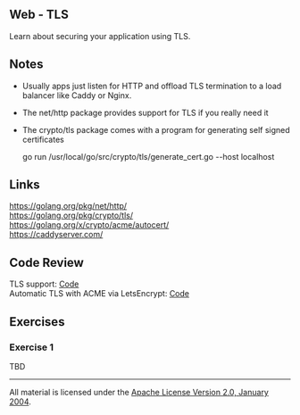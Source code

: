 ## Web - TLS

Learn about securing your application using TLS.

## Notes

* Usually apps just listen for HTTP and offload TLS termination to a load balancer like Caddy or Nginx.
* The net/http package provides support for TLS if you really need it
* The crypto/tls package comes with a program for generating self signed certificates

    go run /usr/local/go/src/crypto/tls/generate_cert.go --host localhost

## Links

https://golang.org/pkg/net/http/  
https://golang.org/pkg/crypto/tls/  
https://golang.org/x/crypto/acme/autocert/  
https://caddyserver.com/  

## Code Review

TLS support: [Code](example1/main.go)  
Automatic TLS with ACME via LetsEncrypt: [Code](example2/main.go)  

## Exercises

### Exercise 1

TBD
___
All material is licensed under the [Apache License Version 2.0, January 2004](http://www.apache.org/licenses/LICENSE-2.0).
